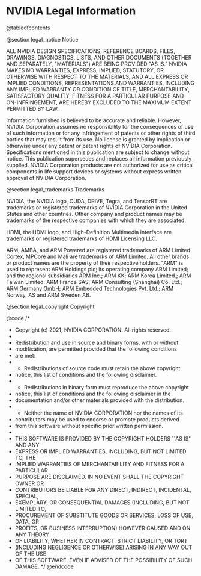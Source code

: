 NVIDIA Legal Information
========================

@tableofcontents

@section legal_notice Notice

ALL NVIDIA DESIGN SPECIFICATIONS, REFERENCE BOARDS, FILES, DRAWINGS,
DIAGNOSTICS, LISTS, AND OTHER DOCUMENTS (TOGETHER AND SEPARATELY, "MATERIALS")
ARE BEING PROVIDED "AS IS." NVIDIA MAKES NO WARRANTIES, EXPRESS, IMPLIED,
STATUTORY, OR OTHERWISE WITH RESPECT TO THE MATERIALS, AND ALL EXPRESS
OR IMPLIED CONDITIONS, REPRESENTATIONS AND WARRANTIES, INCLUDING ANY IMPLIED
WARRANTY OR CONDITION OF TITLE, MERCHANTABILITY, SATISFACTORY QUALITY, FITNESS
FOR A PARTICULAR PURPOSE AND ON-INFRINGEMENT, ARE HEREBY EXCLUDED TO THE
MAXIMUM EXTENT PERMITTED BY LAW.

Information furnished is believed to be accurate and reliable. However,
NVIDIA Corporation assumes no responsibility for the consequences of use of
such information or for any infringement of patents or other rights of third
parties that may result from its use. No license is granted by implication or
otherwise under any patent or patent rights of NVIDIA Corporation.
Specifications mentioned in this publication are subject to change without
notice. This publication supersedes and replaces all information previously
supplied. NVIDIA Corporation products are not authorized for use as critical
components in life support devices or systems without express written
approval of NVIDIA Corporation.

@section legal_trademarks Trademarks

NVIDIA, the NVIDIA logo, CUDA, DRIVE, Tegra, and TensorRT
are trademarks or registered
trademarks of NVIDIA Corporation in the United States and other countries.
Other company and product names may be trademarks of the respective companies
with which they are associated.

HDMI, the HDMI logo, and High-Definition Multimedia Interface are trademarks
or registered trademarks of HDMI Licensing LLC.

ARM, AMBA, and ARM Powered are registered trademarks of ARM Limited.
Cortex, MPCore and Mali are trademarks of ARM Limited.
All other brands or product names are the property of their respective holders.
"ARM" is used to represent ARM Holdings plc; its operating company ARM Limited;
and the regional subsidiaries ARM Inc.; ARM KK; ARM Korea Limited.; ARM Taiwan Limited;
ARM France SAS; ARM Consulting (Shanghai) Co. Ltd.; ARM Germany GmbH;
ARM Embedded Technologies Pvt. Ltd.; ARM Norway, AS and ARM Sweden AB.

@section legal_copyright Copyright

@code
/*
 * Copyright (c) 2021, NVIDIA CORPORATION.  All rights reserved.
 *
 * Redistribution and use in source and binary forms, with or without
 * modification, are permitted provided that the following conditions
 * are met:
 *  * Redistributions of source code must retain the above copyright
 *    notice, this list of conditions and the following disclaimer.
 *  * Redistributions in binary form must reproduce the above copyright
 *    notice, this list of conditions and the following disclaimer in the
 *    documentation and/or other materials provided with the distribution.
 *  * Neither the name of NVIDIA CORPORATION nor the names of its
 *    contributors may be used to endorse or promote products derived
 *    from this software without specific prior written permission.
 *
 * THIS SOFTWARE IS PROVIDED BY THE COPYRIGHT HOLDERS ``AS IS'' AND ANY
 * EXPRESS OR IMPLIED WARRANTIES, INCLUDING, BUT NOT LIMITED TO, THE
 * IMPLIED WARRANTIES OF MERCHANTABILITY AND FITNESS FOR A PARTICULAR
 * PURPOSE ARE DISCLAIMED.  IN NO EVENT SHALL THE COPYRIGHT OWNER OR
 * CONTRIBUTORS BE LIABLE FOR ANY DIRECT, INDIRECT, INCIDENTAL, SPECIAL,
 * EXEMPLARY, OR CONSEQUENTIAL DAMAGES (INCLUDING, BUT NOT LIMITED TO,
 * PROCUREMENT OF SUBSTITUTE GOODS OR SERVICES; LOSS OF USE, DATA, OR
 * PROFITS; OR BUSINESS INTERRUPTION) HOWEVER CAUSED AND ON ANY THEORY
 * OF LIABILITY, WHETHER IN CONTRACT, STRICT LIABILITY, OR TORT
 * (INCLUDING NEGLIGENCE OR OTHERWISE) ARISING IN ANY WAY OUT OF THE USE
 * OF THIS SOFTWARE, EVEN IF ADVISED OF THE POSSIBILITY OF SUCH DAMAGE.
*/
@endcode

